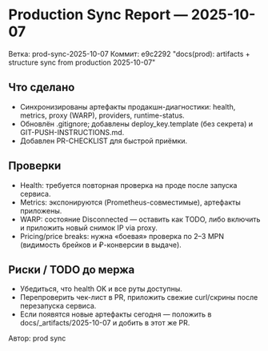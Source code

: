 # Production Sync Report — 2025-10-07

Ветка: prod-sync-2025-10-07
Коммит: e9c2292 "docs(prod): artifacts + structure sync from production 2025-10-07"

## Что сделано
- Синхронизированы артефакты продакшн-диагностики: health, metrics, proxy (WARP), providers, runtime-status.
- Обновлён .gitignore; добавлены deploy_key.template (без секрета) и GIT-PUSH-INSTRUCTIONS.md.
- Добавлен PR-CHECKLIST для быстрой приёмки.

## Проверки
- Health: требуется повторная проверка на проде после запуска сервиса.
- Metrics: экспонируются (Prometheus-совместимые), артефакты приложены.
- WARP: состояние Disconnected — оставить как TODO, либо включить и приложить новый снимок IP via proxy.
- Pricing/price breaks: нужна «боевая» проверка по 2–3 MPN (видимость брейков и ₽-конверсии в выдаче).

## Риски / TODO до мержа
- Убедиться, что health OK и все руты доступны.
- Перепроверить чек-лист в PR, приложить свежие curl/скрины после перезапуска сервиса.
- Если появятся новые артефакты сегодня — положить в docs/_artifacts/2025-10-07 и добить в этот же PR.

Автор: prod sync
